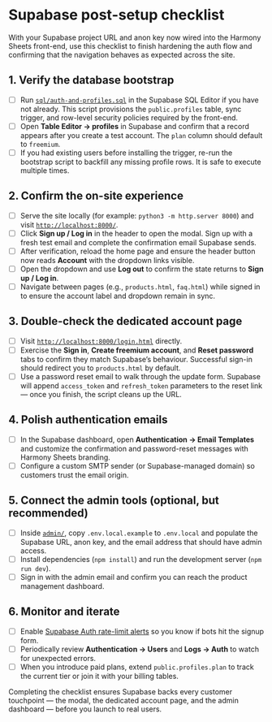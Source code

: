 # Supabase post-setup checklist

With your Supabase project URL and anon key now wired into the Harmony Sheets front-end, use this checklist to finish hardening the auth flow and confirming that the navigation behaves as expected across the site.

## 1. Verify the database bootstrap

- [ ] Run [`sql/auth-and-profiles.sql`](../sql/auth-and-profiles.sql) in the Supabase SQL Editor if you have not already. This script provisions the `public.profiles` table, sync trigger, and row-level security policies required by the front-end.
- [ ] Open **Table Editor → profiles** in Supabase and confirm that a record appears after you create a test account. The `plan` column should default to `freemium`.
- [ ] If you had existing users before installing the trigger, re-run the bootstrap script to backfill any missing profile rows. It is safe to execute multiple times.

## 2. Confirm the on-site experience

- [ ] Serve the site locally (for example: `python3 -m http.server 8000`) and visit [`http://localhost:8000/`](http://localhost:8000/).
- [ ] Click **Sign up / Log in** in the header to open the modal. Sign up with a fresh test email and complete the confirmation email Supabase sends.
- [ ] After verification, reload the home page and ensure the header button now reads **Account** with the dropdown links visible.
- [ ] Open the dropdown and use **Log out** to confirm the state returns to **Sign up / Log in**.
- [ ] Navigate between pages (e.g., `products.html`, `faq.html`) while signed in to ensure the account label and dropdown remain in sync.

## 3. Double-check the dedicated account page

- [ ] Visit [`http://localhost:8000/login.html`](http://localhost:8000/login.html) directly.
- [ ] Exercise the **Sign in**, **Create freemium account**, and **Reset password** tabs to confirm they match Supabase’s behaviour. Successful sign-in should redirect you to `products.html` by default.
- [ ] Use a password reset email to walk through the update form. Supabase will append `access_token` and `refresh_token` parameters to the reset link — once you finish, the script cleans up the URL.

## 4. Polish authentication emails

- [ ] In the Supabase dashboard, open **Authentication → Email Templates** and customize the confirmation and password-reset messages with Harmony Sheets branding.
- [ ] Configure a custom SMTP sender (or Supabase-managed domain) so customers trust the email origin.

## 5. Connect the admin tools (optional, but recommended)

- [ ] Inside [`admin/`](../admin/), copy `.env.local.example` to `.env.local` and populate the Supabase URL, anon key, and the email address that should have admin access.
- [ ] Install dependencies (`npm install`) and run the development server (`npm run dev`).
- [ ] Sign in with the admin email and confirm you can reach the product management dashboard.

## 6. Monitor and iterate

- [ ] Enable [Supabase Auth rate-limit alerts](https://supabase.com/docs/guides/platform/logs/auth#rate-limits) so you know if bots hit the signup form.
- [ ] Periodically review **Authentication → Users** and **Logs → Auth** to watch for unexpected errors.
- [ ] When you introduce paid plans, extend `public.profiles.plan` to track the current tier or join it with your billing tables.

Completing the checklist ensures Supabase backs every customer touchpoint — the modal, the dedicated account page, and the admin dashboard — before you launch to real users.
